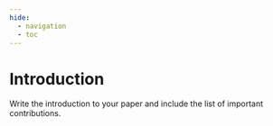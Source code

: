 ```yaml
---
hide:
  - navigation
  - toc
---
```


# Introduction

Write the introduction to your paper and include the list of important
contributions.

